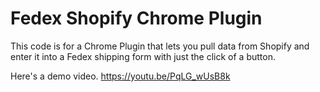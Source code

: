 # Fedex Shopify Chrome Plugin

This code is for a Chrome Plugin that lets you pull data from Shopify and enter it into a Fedex shipping form with just the click of a button.

Here's a demo video.
https://youtu.be/PqLG_wUsB8k
